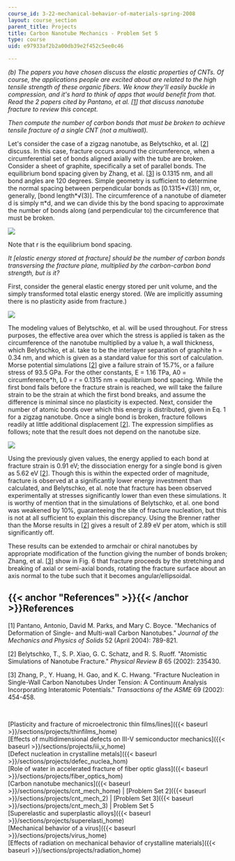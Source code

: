```yaml
---
course_id: 3-22-mechanical-behavior-of-materials-spring-2008
layout: course_section
parent_title: Projects
title: Carbon Nanotube Mechanics - Problem Set 5
type: course
uid: e97933af2b2a00db39e2f452c5ee0c46

---
```


_(b) The papers you have chosen discuss the elastic properties of CNTs. Of course, the applications people are excited about are related to the high tensile strength of these organic fibers. We know they'll easily buckle in compression, and it's hard to think of apps that would benefit from that. Read the 2 papers cited by Pantano, et al. \[[1](#References)\] that discuss nanotube fracture to review this concept._

_Then compute the number of carbon bonds that must be broken to achieve tensile fracture of a single CNT (not a multiwall)._

Let's consider the case of a zigzag nanotube, as Belytschko, et al. \[[2](#References)\] discuss. In this case, fracture occurs around the circumference, when a circumferential set of bonds aligned axially with the tube are broken. Consider a sheet of graphite, specifically a set of parallel bonds. The equilibrium bond spacing given by Zhang, et al. \[[3](#References)\] is 0.1315 nm, and all bond angles are 120 degrees. Simple geometry is sufficient to determine the normal spacing between perpendicular bonds as \[0.1315\*√(3)\] nm, or, generally, \[bond length\*√(3)\]. The circumference of a nanotube of diameter d is simply π\*d, and we can divide this by the bond spacing to approximate the number of bonds along (and perpendicular to) the circumference that must be broken.

![](/courses/materials-science-and-engineering/3-22-mechanical-behavior-of-materials-spring-2008/projects/cnt_mech_5_1.jpg)

Note that r is the equilibrium bond spacing.

_It \[elastic energy stored at fracture\] should be the number of carbon bonds transversing the fracture plane, multiplied by the carbon-carbon bond strength, but is it?_

First, consider the general elastic energy stored per unit volume, and the simply transformed total elastic energy stored. (We are implicitly assuming there is no plasticity aside from fracture.)

![](/courses/materials-science-and-engineering/3-22-mechanical-behavior-of-materials-spring-2008/projects/cnt_mech_5_2.jpg)

The modeling values of Belytschko, et al. will be used throughout. For stress purposes, the effective area over which the stress is applied is taken as the circumference of the nanotube multiplied by a value h, a wall thickness, which Belytschko, et al. take to be the interlayer separation of graphite h = 0.34 nm, and which is given as a standard value for this sort of calculation. Morse potential simulations \[[2](#References)\] give a failure strain of 15.7%, or a failure stress of 93.5 GPa. For the other constants, E = 1.16 TPa, A0 = circumference\*h, L0 = r = 0.1315 nm = equilibrium bond spacing. While the first bond fails before the fracture strain is reached, we will take the failure strain to be the strain at which the first bond breaks, and assume the difference is minimal since no plasticity is expected. Next, consider the number of atomic bonds over which this energy is distributed, given in Eq. 1 for a zigzag nanotube. Once a single bond is broken, fracture follows readily at little additional displacement \[[2](#References)\]. The expression simplifies as follows; note that the result does not depend on the nanotube size.

![](/courses/materials-science-and-engineering/3-22-mechanical-behavior-of-materials-spring-2008/projects/cnt_mech_5_3.jpg)

Using the previously given values, the energy applied to each bond at fracture strain is 0.91 eV; the dissociation energy for a single bond is given as 5.62 eV \[[2](#References)\]. Though this is within the expected order of magnitude, fracture is observed at a significantly lower energy investment than calculated, and Belytschko, et al. note that fracture has been observed experimentally at stresses significantly lower than even these simulations. It is worthy of mention that in the simulations of Belytschko, et al. one bond was weakened by 10%, guaranteeing the site of fracture nucleation, but this is not at all sufficient to explain this discrepancy. Using the Brenner rather than the Morse results in \[[2](#References)\] gives a result of 2.89 eV per atom, which is still significantly off.

These results can be extended to armchair or chiral nanotubes by appropriate modification of the function giving the number of bonds broken; Zhang, et al. \[[3](#References)\] show in Fig. 6 that fracture proceeds by the stretching and breaking of axial or semi-axial bonds, rotating the fracture surface about an axis normal to the tube such that it becomes angular/ellipsoidal.

{{< anchor "References" >}}{{< /anchor >}}References
----------------------------------------------------

\[1\] Pantano, Antonio, David M. Parks, and Mary C. Boyce. "Mechanics of Deformation of Single- and Multi-wall Carbon Nanotubes." _Journal of the Mechanics and Physics of Solids_ 52 (April 2004): 789-821.

\[2\] Belytschko, T., S. P. Xiao, G. C. Schatz, and R. S. Ruoff. "Atomistic Simulations of Nanotube Fracture." _Physical Review B_ 65 (2002): 235430.

\[3\] Zhang, P., Y. Huang, H. Gao, and K. C. Hwang. "Fracture Nucleation in Single-Wall Carbon Nanotubes Under Tension: A Continuum Analysis Incorporating Interatomic Potentials." _Transactions of the ASME_ 69 (2002): 454-458.

  
  
 

[Plasticity and fracture of microelectronic thin films/lines]({{< baseurl >}}/sections/projects/thinfilms_home)  
[Effects of multidimensional defects on III-V semiconductor mechanics]({{< baseurl >}}/sections/projects/iii_v_home)  
[Defect nucleation in crystalline metals]({{< baseurl >}}/sections/projects/defec_nuclea_hom)  
[Role of water in accelerated fracture of fiber optic glass]({{< baseurl >}}/sections/projects/fiber_optics_hom)  
[Carbon nanotube mechanics]({{< baseurl >}}/sections/projects/cnt_mech_home) | [Problem Set 2]({{< baseurl >}}/sections/projects/cnt_mech_2) | [Problem Set 3]({{< baseurl >}}/sections/projects/cnt_mech_3) | Problem Set 5  
[Superelastic and superplastic alloys]({{< baseurl >}}/sections/projects/superelasti_home)  
[Mechanical behavior of a virus]({{< baseurl >}}/sections/projects/virus_home)  
[Effects of radiation on mechanical behavior of crystalline materials]({{< baseurl >}}/sections/projects/radiation_home)